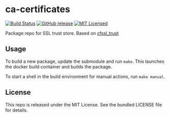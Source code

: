 ca-certificates
==========

[![Build Status](https://img.shields.io/circleci/project/amylum/ca-certificates.svg)](https://circleci.com/gh/amylum/ca-certificates)
[![GitHub release](https://img.shields.io/github/release/amylum/ca-certificates.svg)](https://github.com/amylum/ca-certificates/releases)
[![MIT Licensed](https://img.shields.io/badge/license-MIT-green.svg)](https://tldrlegal.com/license/mit-license)

Package repo for SSL trust store. Based on [cfssl_trust](https://github.com/cloudflare/cfssl_trust)

## Usage

To build a new package, update the submodule and run `make`. This launches the docker build container and builds the package.

To start a shell in the build environment for manual actions, run `make manual`.

## License

This repo is released under the MIT License. See the bundled LICENSE file for details.

